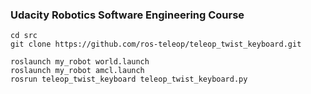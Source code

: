 ### Udacity Robotics Software Engineering Course
```
cd src
git clone https://github.com/ros-teleop/teleop_twist_keyboard.git
```
```
roslaunch my_robot world.launch
roslaunch my_robot amcl.launch
rosrun teleop_twist_keyboard teleop_twist_keyboard.py
```
